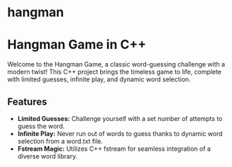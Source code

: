 # hangman
# Hangman Game in C++

Welcome to the Hangman Game, a classic word-guessing challenge with a modern twist! This C++ project brings the timeless game to life, complete with limited guesses, infinite play, and dynamic word selection.

## Features

- **Limited Guesses:** Challenge yourself with a set number of attempts to guess the word.
- **Infinite Play:** Never run out of words to guess thanks to dynamic word selection from a word.txt file.
- **Fstream Magic:** Utilizes C++ fstream for seamless integration of a diverse word library.
